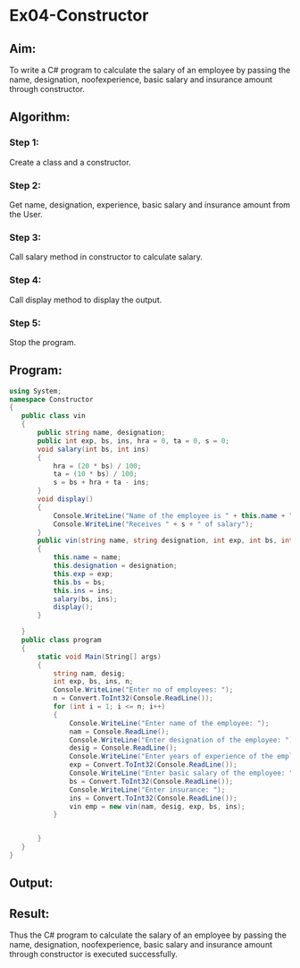 # Ex04-Constructor
## Aim:
 To write a C# program to calculate the salary of an employee by passing the name, designation, noofexperience, basic salary and insurance amount through constructor.
 
 ## Algorithm:
### Step 1:
Create a class and a constructor.

### Step 2:
Get name, designation, experience, basic salary and insurance amount from the User.

### Step 3:
Call salary method in constructor to calculate salary.

### Step 4:
Call display method to display the output.

### Step 5:
Stop the program.
 
 
 
 ## Program:
 ```C#
 using System;
namespace Constructor
{
    public class vin
    {
        public string name, designation;
        public int exp, bs, ins, hra = 0, ta = 0, s = 0;
        void salary(int bs, int ins)
        {
            hra = (20 * bs) / 100;
            ta = (10 * bs) / 100;
            s = bs + hra + ta - ins;
        }
        void display()
        {
            Console.WriteLine("Name of the employee is " + this.name + " having " + this.exp + " of experience, working as " + this.designation);
            Console.WriteLine("Receives " + s + " of salary");
        }
        public vin(string name, string designation, int exp, int bs, int ins)
        {
            this.name = name;
            this.designation = designation;
            this.exp = exp;
            this.bs = bs;
            this.ins = ins;
            salary(bs, ins);
            display();
        }

    }
    public class program
    {
        static void Main(String[] args)
        {
            string nam, desig;
            int exp, bs, ins, n;
            Console.WriteLine("Enter no of employees: ");
            n = Convert.ToInt32(Console.ReadLine());
            for (int i = 1; i <= n; i++)
            {
                Console.WriteLine("Enter name of the employee: ");
                nam = Console.ReadLine();
                Console.WriteLine("Enter designation of the employee: ");
                desig = Console.ReadLine();
                Console.WriteLine("Enter years of experience of the employee: ");
                exp = Convert.ToInt32(Console.ReadLine());
                Console.WriteLine("Enter basic salary of the employee: ");
                bs = Convert.ToInt32(Console.ReadLine());
                Console.WriteLine("Enter insurance: ");
                ins = Convert.ToInt32(Console.ReadLine());
                vin emp = new vin(nam, desig, exp, bs, ins);
            }


        }
    }
}
```
 
 ## Output:
 
 ## Result:
 Thus the C# program to calculate the salary of an employee by passing the name, designation, noofexperience, basic salary and insurance amount through constructor is executed successfully.

